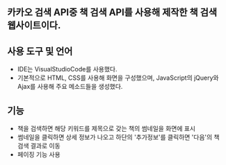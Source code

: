 ## 카카오 검색 API중 책 검색 API를 사용해 제작한 책 검색 웹사이트이다.

## 사용 도구 및 언어
* IDE는 VisualStudioCode를 사용했다.
* 기본적으로 HTML, CSS를 사용해 화면을 구성했으며, JavaScript의 jQuery와 Ajax를 사용해 주요 메소드들을 생성했다.

## 기능
* 책을 검색하면 해당 키워드를 제목으로 갖는 책의 썸네일을 화면에 표시
* 썸네일을 클릭하면 상세 정보가 나오고 하단의 '추가정보'를 클릭하면 '다음'의 책 검색 결과로 이동
* 페이징 기능 사용
